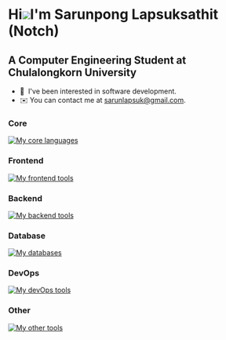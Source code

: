 Hi![](https://user-images.githubusercontent.com/18350557/176309783-0785949b-9127-417c-8b55-ab5a4333674e.gif)I'm Sarunpong Lapsuksathit (Notch)
==============================================================================================================================================

A Computer Engineering Student at Chulalongkorn University
----------------------------------------------------------

* 🤝  I've been interested in software development.
* ✉️  You can contact me at [sarunlapsuk@gmail.com](mailto:sarunlapsuk@gmail.com).

### Core

[![My core languages](https://skillicons.dev/icons?i=ts,js,py,cpp,java,dart,scala&theme=light)](https://skillicons.dev)
  
### Frontend

[![My frontend tools](https://skillicons.dev/icons?i=nextjs,angular,tailwind,flutter,react&theme=light)](https://skillicons.dev)

### Backend

[![My backend tools](https://skillicons.dev/icons?i=express,postman,prisma&theme=light)](https://skillicons.dev)

### Database

[![My databases](https://skillicons.dev/icons?i=mongodb,mysql,postgres&theme=light)](https://skillicons.dev)

### DevOps

[![My devOps tools](https://skillicons.dev/icons?i=docker,terraform&theme=light)](https://skillicons.dev)

### Other

[![My other tools](https://skillicons.dev/icons?i=git,photoshop,figma,wordpress&theme=light)](https://skillicons.dev)

